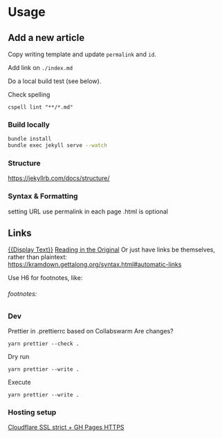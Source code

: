 # Usage

## Add a new article

Copy writing template and update `permalink` and `id`.

Add link on `./index.md`

Do a local build test (see below).

Check spelling
```
cspell lint "**/*.md"
```

### Build locally

```sh
bundle install
bundle exec jekyll serve --watch
```

### Structure

https://jekyllrb.com/docs/structure/

### Syntax & Formatting

setting URL
use permalink in each page
.html is optional

## Links

[{{Display Text}}]({{URL}})
[Reading in the Original](https://xkcd.com/2168/)
Or just have links be themselves, rather than plaintext: https://kramdown.gettalong.org/syntax.html#automatic-links

Use H6 for footnotes, like:

###### footnotes:

### Dev

Prettier in .prettierrc based on Collabswarm
Are changes? 
```
yarn prettier --check .
```
Dry run 
```
yarn prettier --write .
```
Execute 
```
yarn prettier --write .
```


### Hosting setup
[Cloudflare SSL strict + GH Pages HTTPS](https://community.cloudflare.com/t/github-pages-require-disabling-cfs-http-proxy/147401/27)